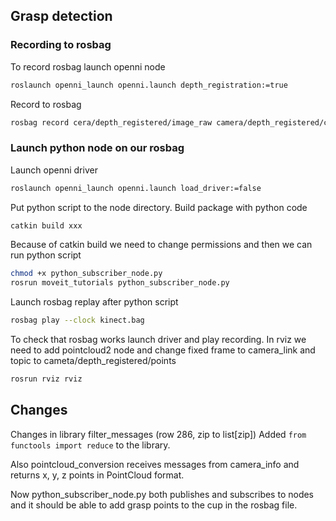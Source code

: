 ## Grasp detection
### Recording to rosbag
To record rosbag launch openni node
```bash
roslaunch openni_launch openni.launch depth_registration:=true
```
Record to rosbag
```bash
rosbag record cera/depth_registered/image_raw camera/depth_registered/camera_info camera/rgb/image_raw camera/rgb/camera_info --limit=100 -O kinect
```
### Launch python node on our rosbag
Launch openni driver
```bash
roslaunch openni_launch openni.launch load_driver:=false
```
Put python script to the node directory. Build package with python code
```bash
catkin build xxx
```
Because of catkin build we need to change permissions and then we can run python script
```bash
chmod +x python_subscriber_node.py 
rosrun moveit_tutorials python_subscriber_node.py
```
Launch rosbag replay after python script
```bash
rosbag play --clock kinect.bag
```

To check that rosbag works launch driver and play recording. In rviz we need to add pointcloud2 node and change fixed frame to camera_link and topic to cameta/depth_registered/points
```bash
rosrun rviz rviz
```

## Changes
Changes in library filter_messages (row 286, zip to list[zip])
Added `from functools import reduce` to the library.

Also pointcloud_conversion receives messages from camera_info and returns
x, y, z points in PointCloud format.

Now python_subscriber_node.py both publishes and subscribes to nodes and
it should be able to add grasp points to the cup in the rosbag file.





